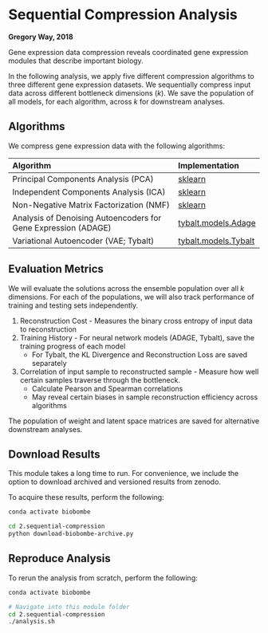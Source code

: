 # Sequential Compression Analysis

**Gregory Way, 2018**

Gene expression data compression reveals coordinated gene expression modules that describe important biology.

In the following analysis, we apply five different compression algorithms to three different gene expression datasets.
We sequentially compress input data across different bottleneck dimensions (_k_).
We save the population of all models, for each algorithm, across _k_ for downstream analyses.

## Algorithms

We compress gene expression data with the following algorithms:

| Algorithm | Implementation |
| :-------- | :------------- |
| Principal Components Analysis (PCA) | [sklearn](http://scikit-learn.org/stable/modules/generated/sklearn.decomposition.PCA.html) |
| Independent Components Analysis (ICA) | [sklearn](http://scikit-learn.org/stable/modules/generated/sklearn.decomposition.FastICA.html) |
| Non-Negative Matrix Factorization (NMF) | [sklearn](http://scikit-learn.org/stable/modules/generated/sklearn.decomposition.NMF.html) |
| Analysis of Denoising Autoencoders for Gene Expression (ADAGE) | [tybalt.models.Adage](https://github.com/greenelab/tybalt/blob/master/tybalt/models.py#L284)
| Variational Autoencoder (VAE; Tybalt) | [tybalt.models.Tybalt](https://github.com/greenelab/tybalt/blob/master/tybalt/models.py#L25)

## Evaluation Metrics

We will evaluate the solutions across the ensemble population over all _k_ dimensions.
For each of the populations, we will also track performance of training and testing sets independently.

1. Reconstruction Cost - Measures the binary cross entropy of input data to reconstruction
2. Training History - For neural network models (ADAGE, Tybalt), save the training progress of each model
   * For Tybalt, the KL Divergence and Reconstruction Loss are saved separately
3. Correlation of input sample to reconstructed sample - Measure how well certain samples traverse through the bottleneck.
   * Calculate Pearson and Spearman correlations
   * May reveal certain biases in sample reconstruction efficiency across algorithms

The population of weight and latent space matrices are saved for alternative downstream analyses.

## Download Results

This module takes a long time to run.
For convenience, we include the option to download archived and versioned results from zenodo.

To acquire these results, perform the following:

```bash
conda activate biobombe

cd 2.sequential-compression
python download-biobombe-archive.py
```

## Reproduce Analysis

To rerun the analysis from scratch, perform the following:

```bash
conda activate biobombe

# Navigate into this module folder
cd 2.sequential-compression
./analysis.sh
```
